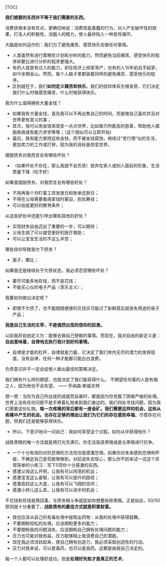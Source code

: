
[TOC]

**我们想要的东西并不等于我们需要的东西。**

消费债根本没有优点，更确切地说：消费债是愚蠢的行为，对人产生破坏性的效果，打击人的积极性，消磨人的精力，使人最终陷入一种恶性循环。

大脑是如何运作的：我们为了避免痛苦、感受快乐去做任何事情。
- 人类虽然有进行策略性计划和分析的能力，然而避免当前痛苦、感受快乐的程序却要比进行分析的程序更强大。
- 有的人就是有过人的能力，却在经济上倾家荡产，也有的人10年前白手起家，如今坐拥金山。然而，每个人脑子里都装着同样的避免痛苦、感受快乐的程序。
- 区别就在于，我们**如何定义痛苦和快乐**。我们的信仰体系生根发芽，它们决定我们什么时候感受痛苦，什么时候获得快乐。

我为什么值得拥有大量金钱？
- 如果我有大量金钱，首先我可以不再出售自己的时间，而是做自己喜欢并且对世界更有意义的事；
- 其次，我可以用金钱来改变一点点世界，比如做力所能及的慈善，帮助他人摆脱疾病或有能力求学等等；（这个貌似可以立即开始）
- 最后，我有能力掌控这些金钱，而不被金钱腐蚀，继续过“苦行僧”似的生活，更加卖力的工作或打拼，因为我的目标是改变世界。

摆脱债务对我而言会有哪些坏处？
- （如果坏处不存在，那么我就不会负债）放弃在家人或别人面前的形象，生活质量下降（吃不好）

如果我摆脱债务，对我而言会有哪些好处？
- 不用再每个月盯着工资发放日和账单还款日；
- 不用在父母需要看病拿钱时窘迫，到处筹钱；
- 可以给娃更好的教育条件；

从这些好处中还能引申出哪些其他的好处？
- 实现财务自由迈出了重要的一步，可以期待；
- 父母生病了可以接受更好的医疗救助；
- 可以让宝宝生活的不这么辛苦；

哪些信仰导致我欠下债务？
- 面子，攀比；

如果我还是继续处于欠债状态，我必须忍受哪些坏处？
- 要尽可能多地存钱，而不是花钱；
- 不能买心仪的电子产品（享乐主义）；

我要如何做出决定呢？
- 即使不欠债了，也不能随随便便的花钱买可能过了新鲜感后就丧失用途的电子产品；

**我是自己生活的主宰，不是偶然出现的信仰的奴隶。**

以前我将自由定义为：能够去做自己想做的事情。而现在，我对自由的新定义是：**自由意味着，自律地去执行我计划好的事情。**
- 自律是才能的杠杆，自律就是力量，它决定了我们体内无尽的潜力的发挥程度。没有自律，任何一种才能都只能白白浪费。

负债意识并不一定会促使人做出最佳的策略决定。

我们拥有什么样的期望，也就决定了我们能获得什么。
不期望任何事的人是有福之人，因为他也不会失望。 —— 乔纳森·斯威夫特

想一想：当你为自己所达成的成就而自豪时，都是因为你克服了困难严峻的处境。世界上没有任何问题不是手捧着礼物来到我们身边的。我们四处寻找问题，因为我们需要这份礼物。**每一次疼痛的背后都有一座金矿。我们需要这样的机会，这些从疼痛中产生的机会。也存在足够的理由让我们为它们的存在感到幸福**。尽管存在问题，但我们还是能够获得快乐。
- 所以，下意识地问一问自己：我如何享受这个过程，如何从中获得快乐？

战胜黑暗的唯一方法就是用灯光充满它。你无法驱逐黑暗或是与黑暗进行抗争。
- 一个十分有效的对抗恐惧的方法恰恰是感激恐惧。如果你对未来感到恐惧和怀疑，不确定自己是否能够做到，对前途失去信心，那么你不妨来试一试这个非常简单的小练习：写下5项你十分感激的东西。
- 感激父母这么开明，让我有可以闯荡的机会；
- 感激宝宝这么睿智，让我有可以提升的路径；
- 感激袁妈这么大度，让我有可以飞翔的空间；
- 感激小妤儿这么乖，让我有可以进步的机会；

不花钱和存钱是两回事，与债务相斗争就犹如你想要拆除黑暗。正是如此，50/50原则就十分重要了。**战胜债务的最佳方式就是积累财富。**
- 我也应该从自己的有毒处境中提取出药物：从我的处境中获得鼓舞。
- 不要期盼轻松的处境，应该期盼更多的能力；
- 不要期盼我的问题消失，应该期盼自己拥有处理问题的能力；
- 压力也可能对我有益，压力能够阻止我浪费自己的潜能。
- 现在我必须活跃起来，使自己拥有创造力，我必须采取创造性的行动。
- 压力对我来说，可以是毒药，也可以是良药。这都是由我自己决定的。

每一个人都可以处理好成功，但是**处理好失败才是真正的艺术**。
